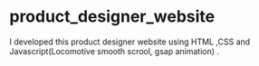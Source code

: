 # product_designer_website
I developed this product designer website using HTML ,CSS and Javascript(Locomotive smooth scrool, gsap animation)  .
